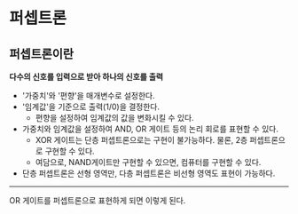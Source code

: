 # 퍼셉트론
## 퍼셉트론이란
__다수의 신호를 입력으로 받아 하나의 신호를 출력__

- '가중치'와 '편향'을 매개변수로 설정한다.
- '임계값'을 기준으로 출력(1/0)을 결정한다.
  - 편향을 설정하여 임계값의 값을 변화시킬 수 있다.
- 가중치와 임계값을 설정하여 AND, OR 게이트 등의 논리 회로를 표현할 수 있다.
  - XOR 게이트는 단층 퍼셉트론으로는 구현이 불가능하다. 물론, 2층 퍼셉트론으로 구현할 수 있다.
  - 여담으로, NAND게이트만 구현할 수 있으면, 컴퓨터를 구현할 수 있다.
- 단층 퍼셉트론은 선형 영역만, 다층 퍼셉트론은 비선형 영역도 표현이 가능하다.

---

<script type="text/javascript" 
src="https://cdn.mathjax.org/mathjax/latest/MathJax.js?config=TeX-AMS_HTML">
$$ y = 0 (-0.5 + x_1 + x_2 < 0) $$
$$ y = 1(-0.5 + x_1 + x_2 >0)$$
</script>

OR 게이트를 퍼셉트론으로 표현하게 되면 이렇게 된다.